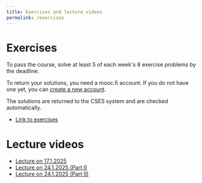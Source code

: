 ```yaml
---
title: Exercises and lecture videos
permalink: /exercises
---
```

    
# Exercises

To pass the course, solve at least 5 of each week's 8 exercise problems by the deadline.

To return your solutions, you need a mooc.fi account. If you do not have one yet, you can [create a new account](https://www.mooc.fi/en/sign-up).

The solutions are returned to the CSES system and are checked automatically.

* [Link to exercises](https://cses.fi/dsa25k/list/)

# Lecture videos

* [Lecture on 17.1.2025](https://www.helsinki.fi/fi/unitube/video/98ef8827-74eb-4a56-9d54-f64e3c80d4d0)
* [Lecture on 24.1.2025 (Part I)](https://www.helsinki.fi/fi/unitube/video/06a8e96b-cfbb-4bf3-b02d-f0308ab512ba)
* [Lecture on 24.1.2025 (Part II)](https://www.helsinki.fi/fi/unitube/video/fc60c141-bacd-4fef-87b7-1882dc07a7cb)
